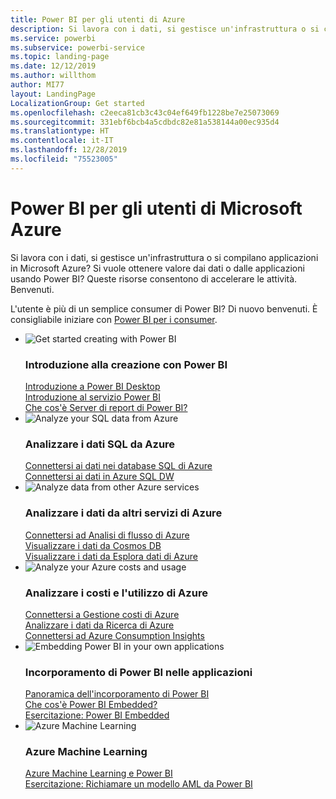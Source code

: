 ```yaml
---
title: Power BI per gli utenti di Azure
description: Si lavora con i dati, si gestisce un'infrastruttura o si compilano applicazioni in Microsoft Azure?
ms.service: powerbi
ms.subservice: powerbi-service
ms.topic: landing-page
ms.date: 12/12/2019
ms.author: willthom
author: MI77
layout: LandingPage
LocalizationGroup: Get started
ms.openlocfilehash: c2eeca81cb3c43c04ef649fb1228be7e25073069
ms.sourcegitcommit: 331ebf6bcb4a5cdbdc82e81a538144a00ec935d4
ms.translationtype: HT
ms.contentlocale: it-IT
ms.lasthandoff: 12/28/2019
ms.locfileid: "75523005"
---
```

# <a name="power-bi-for-microsoft-azure-users"></a>Power BI per gli utenti di Microsoft Azure 

Si lavora con i dati, si gestisce un'infrastruttura o si compilano applicazioni in Microsoft Azure? Si vuole ottenere valore dai dati o dalle applicazioni usando Power BI? Queste risorse consentono di accelerare le attività. Benvenuti.

L'utente è più di un semplice consumer di Power BI? Di nuovo benvenuti. È consigliabile iniziare con [Power BI per i consumer](consumer/power-bi-consumer-landing.md).

<ul class="panelContent cardsF"> 
            <li> 
                  <div class="cardSize"> 
                        <div class="cardPadding"> 
                              <div class="card"> 
                                    <div class="cardImageOuter">
                                          <div class="cardImage">
                                                <img alt="Get started creating with Power BI" src="media/power-bi-creator-landing/power-bi-designer-get-started.svg" data-linktype="relative-path">
                                          </div>
                                    </div>
                                    <div class="cardText"> 
                                          <h3>Introduzione alla creazione con Power BI</h3> 
                                          <p></p>
                                               <a href="desktop-what-is-desktop.md">Introduzione a Power BI Desktop</a><br/> 
                                               <a href="fundamentals/power-bi-overview.md">Introduzione al servizio Power BI</a><br/> 
                                               <a href="report-server/get-started.md">Che cos'è Server di report di Power BI?</a>
                                    </div> 
                              </div> 
                        </div> 
                  </div> 
            </li>
            <li> 
                  <div class="cardSize"> 
                        <div class="cardPadding"> 
                              <div class="card"> 
                                    <div class="cardImageOuter">
                                          <div class="cardImage">
                                                <img alt="Analyze your SQL data from Azure" src="media/power-bi-creator-landing/power-bi-designer-transform-shape-data.svg" data-linktype="relative-path">
                                          </div>
                                    </div>
                                    <div class="cardText"> 
                                          <h3>Analizzare i dati SQL da Azure</h3> 
                                          <p></p>
                                                <a href="service-azure-sql-database-with-direct-connect.md">Connettersi ai dati nei database SQL di Azure</a><br/> 
                                                <a href="service-azure-sql-data-warehouse-with-direct-connect.md">Connettersi ai dati in Azure SQL DW</a> 
                                    </div> 
                              </div> 
                        </div> 
                  </div> 
            </li>
            <li> 
                  <div class="cardSize"> 
                        <div class="cardPadding"> 
                              <div class="card"> 
                                    <div class="cardImageOuter">
                                          <div class="cardImage">
                                                <img alt="Analyze data from other Azure services" src="media/power-bi-creator-landing/power-bi-designer-connect-data.svg" data-linktype="relative-path">
                                          </div>
                                    </div>
                                    <div class="cardText"> 
                                          <h3>Analizzare i dati da altri servizi di Azure</h3> 
                                          <p></p>
                                                <a href="https://docs.microsoft.com/azure/stream-analytics/stream-analytics-power-bi-dashboard">Connettersi ad Analisi di flusso di Azure</a><br/> 
                                                <a href="https://docs.microsoft.com/azure/cosmos-db/powerbi-visualize">Visualizzare i dati da Cosmos DB</a><br/> 
                                                <a href="https://docs.microsoft.com/azure/data-explorer/visualize-power-bi">Visualizzare i dati da Esplora dati di Azure</a>
                                    </div> 
                              </div> 
                        </div> 
                  </div> 
            </li>
            <li> 
                  <div class="cardSize"> 
                        <div class="cardPadding"> 
                              <div class="card"> 
                                    <div class="cardImageOuter">
                                          <div class="cardImage">
                                                <img alt="Analyze your Azure costs and usage" src="media/power-bi-creator-landing/power-bi-designer-licensing.svg" data-linktype="relative-path">
                                          </div>
                                    </div>
                                    <div class="cardText"> 
                                          <h3>Analizzare i costi e l'utilizzo di Azure</h3> 
                                          <p></p>
                                                <a href="desktop-connect-azure-cost-management.md">Connettersi a Gestione costi di Azure</a><br/> 
                                                <a href="service-connect-to-azure-search.md">Analizzare i dati da Ricerca di Azure</a><br/> 
                                                <a href="desktop-connect-azure-consumption-insights.md">Connettersi ad Azure Consumption Insights</a>
                                    </div> 
                              </div> 
                        </div> 
                  </div> 
            </li>
            <li> 
                  <div class="cardSize"> 
                        <div class="cardPadding"> 
                              <div class="card"> 
                                    <div class="cardImageOuter">
                                          <div class="cardImage">
                                                <img alt="Embedding Power BI in your own applications" src="media/power-bi-creator-landing/power-bi-designer-modeling-data-relationships.svg" data-linktype="relative-path">
                                          </div>
                                    </div>
                                    <div class="cardText"> 
                                          <h3>Incorporamento di Power BI nelle applicazioni</h3> 
                                          <p></p>
                                                <a href="developer/embedding.md">Panoramica dell'incorporamento di Power BI</a><br/>
                                                <a href="developer/azure-pbie-what-is-power-bi-embedded.md">Che cos'è Power BI Embedded?</a><br/> 
                                                <a href="developer/embed-sample-for-customers.md">Esercitazione: Power BI Embedded </a> 
                                    </div> 
                              </div> 
                        </div> 
                  </div> 
            </li>
            <li> 
                  <div class="cardSize"> 
                        <div class="cardPadding"> 
                              <div class="card"> 
                                    <div class="cardImageOuter">
                                          <div class="cardImage">
                                                <img alt="Azure Machine Learning" src="media/power-bi-creator-landing/power-bi-designer-create-reports-visuals-dashboards.svg" data-linktype="relative-path">
                                          </div>
                                    </div>
                                    <div class="cardText"> 
                                          <h3>Azure Machine Learning</h3> 
                                          <p></p>
                                                <a href="service-machine-learning-integration.md">Azure Machine Learning e Power BI</a><br/> 
                                                <a href="service-tutorial-invoke-machine-learning-model.md">Esercitazione: Richiamare un modello AML da Power BI</a><br/> 
                                    </div> 
                              </div> 
                        </div> 
                  </div> 
            </li>
</ul>



